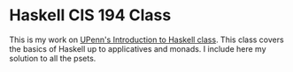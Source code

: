 # Haskell CIS 194 Class

This is my work on [UPenn's Introduction to Haskell class](https://www.cis.upenn.edu/~cis194/spring13/). This class covers the basics of Haskell up to applicatives and monads. I include here my solution to all the psets.
